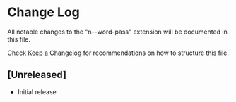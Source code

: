 # Change Log

All notable changes to the "n--word-pass" extension will be documented in this file.

Check [Keep a Changelog](http://keepachangelog.com/) for recommendations on how to structure this file.

## [Unreleased]

- Initial release
